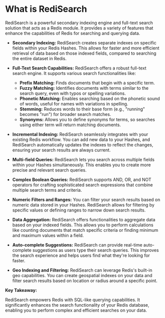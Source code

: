 # What is RediSearch
RediSearch is a powerful secondary indexing engine and full-text search solution that acts as a Redis module. It provides a variety of features that enhance the capabilities of Redis for searching and querying data.

* **Secondary Indexing:** RediSearch creates separate indexes on specific fields within your Redis Hashes. This allows for faster and more efficient retrieval of data based on those indexed fields, compared to searching the entire dataset in Redis.
* **Full-Text Search Capabilities:** RediSearch offers a robust full-text search engine. It supports various search functionalities like:
    * **Prefix Matching:** Finds documents that begin with a specific term.
    * **Fuzzy Matching:** Identifies documents with terms similar to the search query, even with typos or spelling variations.
    * **Phonetic Matching:** Enables searching based on the phonetic sound of words, useful for names with variations in spelling.
    * **Stemming:** Reduces words to their base form (e.g., "running" becomes "run") for broader search matches.
    * **Synonyms:** Allows you to define synonyms for terms, so searches using either term will return matching documents.

* **Incremental Indexing:** RediSearch seamlessly integrates with your existing Redis workflow. You can add new data to your Hashes, and RediSearch automatically updates the indexes to reflect the changes, ensuring your search results are always current.
* **Multi-field Queries:**  RediSearch lets you search across multiple fields within your Hashes simultaneously. This enables you to create more precise and relevant search queries.
* **Complex Boolean Queries:** RediSearch supports AND, OR, and NOT operators for crafting sophisticated search expressions that combine multiple search terms and criteria.
* **Numeric Filters and Ranges:** You can filter your search results based on numeric data stored in your Hashes. RediSearch allows for filtering by specific values or defining ranges to narrow down search results.
* **Data Aggregation:** RediSearch offers functionalities to aggregate data based on your indexed fields. This allows you to perform calculations like counting documents that match specific criteria or finding minimum and maximum values within a field.
* **Auto-complete Suggestions:** RediSearch can provide real-time auto-complete suggestions as users type their search queries. This improves the search experience and helps users find what they're looking for faster.
* **Geo Indexing and Filtering:**  RediSearch can leverage Redis's built-in geo capabilities. You can create geospatial indexes on your data and filter search results based on location or radius around a specific point.

**Key Takeaway:**

RediSearch empowers Redis with SQL-like querying capabilities. It significantly enhances the search functionality of your Redis database, enabling you to perform complex and efficient searches on your data. 